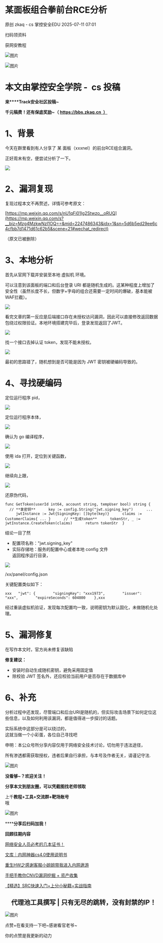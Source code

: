#  某面板组合拳前台RCE分析  
原创 zkaq - cs  掌控安全EDU   2025-07-11 07:01  
  
扫码领资料  
  
获网安教程  
  
![图片](https://mmbiz.qpic.cn/sz_mmbiz_png/BwqHlJ29vcrpvQG1VKMy1AQ1oVvUSeZYhLRYCeiaa3KSFkibg5xRjLlkwfIe7loMVfGuINInDQTVa4BibicW0iaTsKw/640?wx_fmt=other&from=appmsg&wxfrom=5&wx_lazy=1&wx_co=1&tp=webp "")  
  
  
![图片](https://mmbiz.qpic.cn/mmbiz_png/b96CibCt70iaaJcib7FH02wTKvoHALAMw4fchVnBLMw4kTQ7B9oUy0RGfiacu34QEZgDpfia0sVmWrHcDZCV1Na5wDQ/640?wx_fmt=other&wxfrom=5&wx_lazy=1&wx_co=1&tp=webp "")  
  
  
# 本文由掌控安全学院 -  cs 投稿  
  
**来****Track安全社区投稿~**  
  
**千元稿费！还有保底奖励~（ https://bbs.zkaq.cn  ）**  
# 1、背景  
  
今天在群里看到有人分享了 某 面板（xxxnel）的前台RCE组合漏洞。  
  
正好周末有空，便尝试分析了一下。  
  
  
![](https://mmbiz.qpic.cn/sz_mmbiz_png/BwqHlJ29vcprlVCJNQZCz7DF2ZwLyLWxgc05icK7wOxTau3VwXZxOTeia5TmYgEzmjHupULZZ7NdlMiafwpb5NNbA/640?wx_fmt=png&from=appmsg "")  
  
# 2、漏洞复现  
  
复现过程本文不再赘述，详情可参考原文：  
  
[https://mp.weixin.qq.com/s/nU1qFi01Ig2Stwzo__oRUQ](https://mp.weixin.qq.com/s?__biz=Mzg4MzkwNzI1OQ==&mid=2247486343&idx=1&sn=5d6b5ed29ee6c4cfbb7d1471d61c62b5&scene=21#wechat_redirect)  
  
（原文已被删除）  
# 3、本地分析  
  
首先从官网下载并安装至本地 虚拟机 环境。  
  
可以注意到该面板的端口和后台登录 URI 都是随机生成的。这某种程度上增加了安全性（虽然长度不长，但数字+字母的组合还需要一定时间的爆破，基本能被WAF拦截）。  
  
![](https://mmbiz.qpic.cn/sz_mmbiz_png/BwqHlJ29vcprlVCJNQZCz7DF2ZwLyLWxPV6gEsg0hribZSV9My8hSV5pfeXE00zCEfVibWEtEAOuVBicOqRkWDA7g/640?wx_fmt=png&from=appmsg "")  
  
看完文章的第一反应是后端接口存在未授权访问漏洞，因此可以直接修改返回数据包绕过权限验证。本地环境搭建完毕后，登录发现返回了JWT。  
  
![](https://mmbiz.qpic.cn/sz_mmbiz_png/BwqHlJ29vcprlVCJNQZCz7DF2ZwLyLWxJFBgIvrShb98Znib2icFdJoCnabfxjYB26C3tAu0GI8CfsibKJxm94X3Q/640?wx_fmt=png&from=appmsg "")  
  
  
找一个接口去掉认证 token，发现不能未授权。  
  
![](https://mmbiz.qpic.cn/sz_mmbiz_png/BwqHlJ29vcprlVCJNQZCz7DF2ZwLyLWxEzHhYRnesnrQDPIlVnqj5NOTIXOibGUGfdet1k92P9j0hgvWAWyicqfw/640?wx_fmt=png&from=appmsg "")  
  
最初的思路错了，随机想到是否可能是因为 JWT 密钥被硬编码导致的。  
# 4、寻找硬编码  
  
定位运行程序 pid，  
  
![](https://mmbiz.qpic.cn/sz_mmbiz_png/BwqHlJ29vcprlVCJNQZCz7DF2ZwLyLWxM5jI7iacUAlQ8J2pt5PeDHxkeevl83Ucw34ErKtJyDcX9NmpahJccpg/640?wx_fmt=png&from=appmsg "")  
  
定位运行程序本体，  
  
![](https://mmbiz.qpic.cn/sz_mmbiz_png/BwqHlJ29vcprlVCJNQZCz7DF2ZwLyLWxRl4FhMwsQWn8zHCAR6dxHjTeSVR0zEOhXG0L2f6XhYUknxZxksgOFg/640?wx_fmt=png&from=appmsg "")  
  
确认为 go 编译程序，  
  
![](https://mmbiz.qpic.cn/sz_mmbiz_png/BwqHlJ29vcprlVCJNQZCz7DF2ZwLyLWxHiahNJY14INKhYYjblPD2CAsxFVuW7TuJdaX9AOMj0vmvwZibNC9HnnA/640?wx_fmt=png&from=appmsg "")  
  
使用 ida 打开，定位到关键函数，  
  
![](https://mmbiz.qpic.cn/sz_mmbiz_png/BwqHlJ29vcprlVCJNQZCz7DF2ZwLyLWxrI6I6cvY7FS1DdTJsx2vKSoKYrI1ZLyBkicAiadoglre7pDVI7RiasWtA/640?wx_fmt=png&from=appmsg "")  
  
继续向上跟，  
  
![](https://mmbiz.qpic.cn/sz_mmbiz_png/BwqHlJ29vcprlVCJNQZCz7DF2ZwLyLWxmdG7Lm0xcKztdk814tb79nsF6E13Vg7hu1C8FKt6WmiaTSMaOeyjvOg/640?wx_fmt=png&from=appmsg "")  
  
还原伪代码，  
```
func GetToken(userId int64, account string, tempUser bool) string {      // **拿密钥**      key := config.String("jwt.signing_key")      ...      jwtInstance := Jwt{SigningKey: []byte(key)}      claims := CustomerClaims{ ... }      // **生成token**      tokenStr, _ := jwtInstance.CreateToken(claims)      return tokenStr  }  
```  
  
结论一目了然  
- 配置项名称："jwt.signing_key"  
- 实际存储地：服务的配置中心或者本地 config 文件  
返回程序运行目录，  
  
![](https://mmbiz.qpic.cn/sz_mmbiz_png/BwqHlJ29vcprlVCJNQZCz7DF2ZwLyLWxp5u0nwKibiaVEd2VUQz9QdMlCV7HfbJ9mSYgVhe2GUNibr2V5JJ0hyS2A/640?wx_fmt=png&from=appmsg "")  
  
/xx/panel/config.json  
  
关键配置类似如下：  
```
xxx   "jwt": {        "signingKey": "xxx1973",        "issuer": "xxx",        "expireSeconds": 604800    },xxx
```  
  
  
经过重装虚拟机验证，发现每次配置均一致，说明密钥为默认固化，未做随机化处理。  
# 5、漏洞修复  
  
在写作本文时，官方尚未修复该缺陷  
  
  
**修复建议：**  
- 安装时自动生成随机密钥，避免采用固定值  
- 除校验 JWT 签名外，还应校验当前用户是否存在于数据库中  
# 6、补充  
  
分析过程中还发现，尽管端口和后台URI是随机的，但实际攻击场景下如何定位这些信息，以及如何利用该漏洞，都是值得进一步探讨的话题。  
  
实际系统中这部分是可以绕过的，  
这就当做一个小彩蛋，各位自己寻找吧  
  
申明：本公众号所分享内容仅用于网络安全技术讨论，切勿用于违法途径，  
  
所有渗透都需获取授权，违者后果自行承担，与本号及作者无关，请谨记守法.  
  
![图片](https://mmbiz.qpic.cn/mmbiz_gif/BwqHlJ29vcqJvF3Qicdr3GR5xnNYic4wHWaCD3pqD9SSJ3YMhuahjm3anU6mlEJaepA8qOwm3C4GVIETQZT6uHGQ/640?wx_fmt=gif&wxfrom=5&wx_lazy=1&tp=webp "")  
  
**没看够~？欢迎关注！**  
  
  
**分享本文到朋友圈，可以凭截图找老师领取**  
  
上千**教程+工具+交流群+靶场账号**  
哦  
  
![图片](https://mmbiz.qpic.cn/sz_mmbiz_png/BwqHlJ29vcrpvQG1VKMy1AQ1oVvUSeZYhLRYCeiaa3KSFkibg5xRjLlkwfIe7loMVfGuINInDQTVa4BibicW0iaTsKw/640?wx_fmt=other&from=appmsg&wxfrom=5&wx_lazy=1&wx_co=1&tp=webp "")  
  
******分享后扫码加我！**  
  
**回顾往期内容**  
  
[网络安全人员必考的几本证书！](http://mp.weixin.qq.com/s?__biz=MzUyODkwNDIyMg==&mid=2247520349&idx=1&sn=41b1bcd357e4178ba478e164ae531626&chksm=fa6be92ccd1c603af2d9100348600db5ed5a2284e82fd2b370e00b1138731b3cac5f83a3a542&scene=21#wechat_redirect)  
  
  
[文库｜内网神器cs4.0使用说明书](http://mp.weixin.qq.com/s?__biz=MzUyODkwNDIyMg==&mid=2247519540&idx=1&sn=e8246a12895a32b4fc2909a0874faac2&chksm=fa6bf445cd1c7d53a207200289fe15a8518cd1eb0cc18535222ea01ac51c3e22706f63f20251&scene=21#wechat_redirect)  
  
  
[重生HW之感谢客服小姐姐带我进入内网遨游](https://mp.weixin.qq.com/s?__biz=MzUyODkwNDIyMg==&mid=2247549901&idx=1&sn=f7c9c17858ce86edf5679149cce9ae9a&scene=21#wechat_redirect)  
  
  
[手把手教你CNVD漏洞挖掘 + 资产收集](https://mp.weixin.qq.com/s?__biz=MzUyODkwNDIyMg==&mid=2247542576&idx=1&sn=d9f419d7a632390d52591ec0a5f4ba01&token=74838194&lang=zh_CN&scene=21#wechat_redirect)  
  
  
[【精选】SRC快速入门+上分小秘籍+实战指南](http://mp.weixin.qq.com/s?__biz=MzUyODkwNDIyMg==&mid=2247512593&idx=1&sn=24c8e51745added4f81aa1e337fc8a1a&chksm=fa6bcb60cd1c4276d9d21ebaa7cb4c0c8c562e54fe8742c87e62343c00a1283c9eb3ea1c67dc&scene=21#wechat_redirect)  
  
##     代理池工具撰写 | 只有无尽的跳转，没有封禁的IP！  
  
![图片](https://mmbiz.qpic.cn/mmbiz_gif/BwqHlJ29vcqJvF3Qicdr3GR5xnNYic4wHWaCD3pqD9SSJ3YMhuahjm3anU6mlEJaepA8qOwm3C4GVIETQZT6uHGQ/640?wx_fmt=gif&wxfrom=5&wx_lazy=1&tp=webp "")  
  
点赞+在看支持一下吧~感谢看官老爷~   
  
你的点赞是我更新的动力  
  
